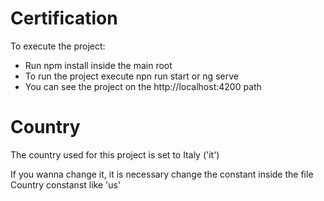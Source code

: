 # Certification

To execute the project:

- Run npm install inside the main root
- To run the project execute npn run start or ng serve
- You can see the project on the http://localhost:4200 path


# Country 
The country used for this project is set to Italy ('it') 

If you wanna change it, it is necessary change the constant inside the file Country constanst like 'us' 
